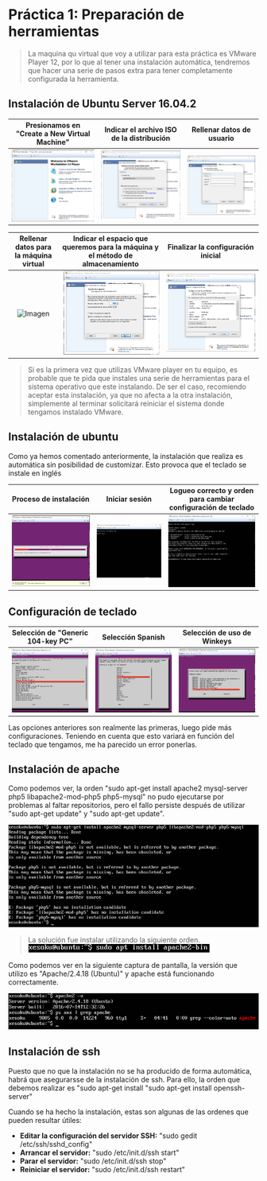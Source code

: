 # Práctica 1: Preparación de herramientas

> La maquina qu virtual que voy a utilizar para esta práctica es VMware Player 12, por lo que al tener una instalación automática, tendremos que hacer una serie de pasos extra para tener completamente configurada la herramienta.

## Instalación de Ubuntu Server 16.04.2

| Presionamos en "Create a New Virtual Machine" | Indicar el archivo ISO de la distribución | Rellenar datos de usuario |
| :-------------: | :-------------: | :-------------: |
| ![Imagen](Images/P1-1.PNG) | ![Imagen](Images/P1-2.png) | ![Imagen](Images/P1-3.png)

| Rellenar datos para la máquina virtual | Indicar el espacio que queremos para la máquina y el método de almacenamiento | Finalizar la configuración inicial |
| :-------------: | :-------------: | :-------------: |
| ![Imagen](./P1/Images/P1-4.png) | ![Imagen](./Images/P1-5.png) | ![Imagen](./Images/P1-6.png)

> Si es la primera vez que utilizas VMware player en tu equipo, es probable que te pida que instales una serie de herramientas para el sistema operativo que este instalando. De ser el caso, recomiendo aceptar esta instalación, ya que no afecta a la otra instalación, simplemente al terminar solicitará reiniciar el sistema donde tengamos instalado VMware. 

## Instalación de ubuntu

Como ya hemos comentado anteriormente, la instalación que realiza es automática sin posibilidad de customizar. Esto provoca que el teclado se instale en inglés 

| Proceso de instalación | Iniciar sesión | Logueo correcto y orden para cambiar configuración de teclado |
| :-------------: | :-------------: | :-------------: |
| ![Imagen](./Images/P1-7.png) | ![Imagen](./Images/P1-8.png) | ![Imagen](./Images/P1-9.png)


## Configuración de teclado

| Selección de "Generic 104-key PC" | Selección Spanish | Selección de uso de Winkeys |
| :-------------: | :-------------: | :-------------: |
| ![Imagen](./Images/P1-11.png) | ![Imagen](./Images/P1-12.png) | ![Imagen](./Images/P1-13.png)

Las opciones anteriores son realmente las primeras, luego pide más configuraciones. Teniendo en cuenta que esto variará en función del teclado que tengamos, me ha parecido un error ponerlas. 

## Instalación de apache

Como podemos ver, la orden "sudo apt-get install apache2 mysql-server php5 libapache2-mod-php5 php5-mysql" no pudo ejecutarse por problemas al faltar repositorios, pero el fallo persiste después de utilizar "sudo apt-get update" y "sudo apt-get update". 

![Imagen](./Images/P1-14.png)
> La solución fue instalar utilizando la siguiente orden. 
![Imagen](./Images/P1-15.png)

 Como podemos ver en la siguiente captura de pantalla, la versión que utilizo es "Apache/2.4.18 (Ubuntu)" y apache está funcionando correctamente.
 
![Imagen](./Images/P1-16.png)

## Instalación de ssh

Puesto que no que la instalación no se ha producido de forma automática, habrá que asegurarsse de la instalación de ssh. Para ello, la orden que debemos realizar es "sudo apt-get install "sudo apt-get install openssh-server"

Cuando se ha hecho la instalación, estas son algunas de las ordenes que pueden resultar útiles:
- **Editar la configuración del servidor SSH:** "sudo gedit /etc/ssh/sshd_config"
- **Arrancar el servidor:** "sudo /etc/init.d/ssh start"
- **Parar el servidor:** "sudo /etc/init.d/ssh stop"
- **Reiniciar el servidor:** "sudo /etc/init.d/ssh restart"
